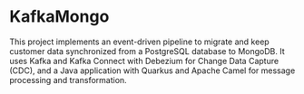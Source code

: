 # KafkaMongo
This project implements an event-driven pipeline to migrate and keep customer data synchronized from a PostgreSQL database to MongoDB. It uses Kafka and Kafka Connect with Debezium for Change Data Capture (CDC), and a Java application with Quarkus and Apache Camel for message processing and transformation.
